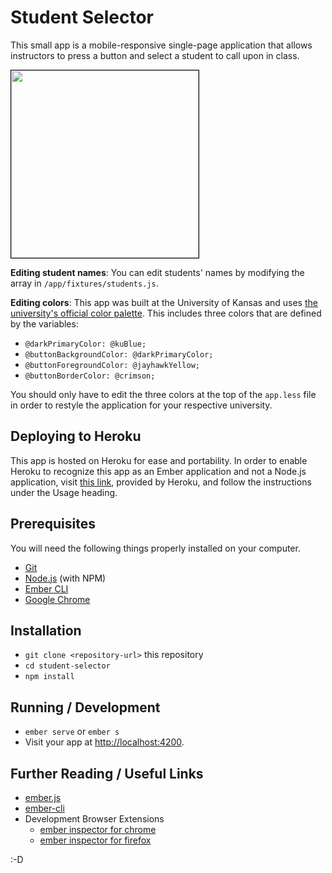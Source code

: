 # Student Selector

This small app is a mobile-responsive single-page application that allows instructors to press a button and select a student to call upon in class.

<img src="https://user-images.githubusercontent.com/4055501/43234147-06776f8a-9040-11e8-8333-b73a853400a0.png" height=300 style="border: 1px solid black;" />

**Editing student names**: You can edit students' names by modifying the array in `/app/fixtures/students.js`.

**Editing colors**: This app was built at the University of Kansas and uses [the university's official color palette](http://brand.ku.edu/guidelines/color). This includes three colors that are defined by the variables:
- `@darkPrimaryColor: @kuBlue;`
- `@buttonBackgroundColor: @darkPrimaryColor;`
- `@buttonForegroundColor: @jayhawkYellow;`
- `@buttonBorderColor: @crimson;`

You should only have to edit the three colors at the top of the `app.less` file in order to restyle the application for your respective university.

## Deploying to Heroku

This app is hosted on Heroku for ease and portability. In order to enable Heroku to recognize this app as an Ember application and not a Node.js application, visit [this link](https://github.com/heroku/heroku-buildpack-emberjs#usage), provided by Heroku, and follow the instructions under the Usage heading.

## Prerequisites

You will need the following things properly installed on your computer.

* [Git](https://git-scm.com/)
* [Node.js](https://nodejs.org/) (with NPM)
* [Ember CLI](https://ember-cli.com/)
* [Google Chrome](https://google.com/chrome/)

## Installation

* `git clone <repository-url>` this repository
* `cd student-selector`
* `npm install`

## Running / Development

* `ember serve` or `ember s`
* Visit your app at [http://localhost:4200](http://localhost:4200).

## Further Reading / Useful Links

* [ember.js](https://emberjs.com/)
* [ember-cli](https://ember-cli.com/)
* Development Browser Extensions
  * [ember inspector for chrome](https://chrome.google.com/webstore/detail/ember-inspector/bmdblncegkenkacieihfhpjfppoconhi)
  * [ember inspector for firefox](https://addons.mozilla.org/en-US/firefox/addon/ember-inspector/)

:-D
